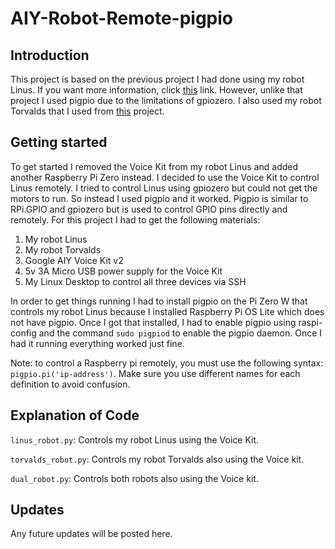 # AIY-Robot-Remote-pigpio


## Introduction

This project is based on the previous project I had done using my robot Linus. If you want more information, click [this](https://github.com/sentairanger/Linus-Google-AIY-Robot) link. However, unlike that project I used pigpio due to the limitations of gpiozero. I also used my robot Torvalds that I used from [this](https://github.com/sentairanger/Torvalds-Computer-Vision) project. 

## Getting started

To get started I removed the Voice Kit from my robot Linus and added another Raspberry Pi Zero instead. I decided to use the Voice Kit to control Linus remotely. I tried to control Linus using gpiozero but could not get the motors to run. So instead I used pigpio and it worked. Pigpio is similar to RPi.GPIO and gpiozero but is used to control GPIO pins directly and remotely. For this project I had to get the following materials:

1. My robot Linus
2. My robot Torvalds
3. Google AIY Voice Kit v2
4. 5v 3A Micro USB power supply for the Voice Kit
5. My Linux Desktop to control all three devices via SSH

In order to get things running I had to install pigpio on the Pi Zero W that controls my robot Linus because I installed Raspberry Pi OS Lite which does not have pigpio. Once I got that installed, I had to enable pigpio using raspi-config and the command `sudo pigpiod` to enable the pigpio daemon. Once I had it running everything worked just fine.

Note: to control a Raspberry pi remotely, you must use the following syntax: `pigpio.pi('ip-address')`. Make sure you use different names for each definition to avoid confusion.

## Explanation of Code

`linus_robot.py`: Controls my robot Linus using the Voice Kit. 

`torvalds_robot.py`: Controls my robot Torvalds also using the Voice kit.

`dual_robot.py`: Controls both robots also using the Voice kit.

## Updates

Any future updates will be posted here.
